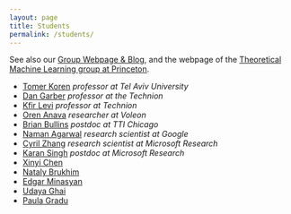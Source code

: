 ```yaml
---
layout: page
title: Students
permalink: /students/
---
```


See also our [Group Webpage & Blog](https://www.minregret.com), and the webpage of the [Theoretical Machine Learning group at Princeton](https://mltheory.cs.princeton.edu/).

- [Tomer Koren](https://tomerkoren.github.io/) *professor at Tel Aviv University*
- [Dan Garber](https://dangar.net.technion.ac.il/) *professor at the Technion*
- [Kfir Levi](https://kfiryehud.wixsite.com/kfir-y-levy) *professor at Technion*
- [Oren Anava](https://www.linkedin.com/in/oren-anava-ba97954b/) *researcher at Voleon*
- [Brian Bullins](https://bbullins.github.io/) *postdoc at TTI Chicago*
- [Naman Agarwal](https://naman33k.github.io/) *research scientist at Google*
- [Cyril Zhang](https://cyrilzhang.com/) *research scientist at Microsoft Research*
- [Karan Singh](https://i-am-karan-singh.github.io/) *postdoc at Microsoft Research*
- [Xinyi Chen](https://xinyi.github.io/)
- [Nataly Brukhim](https://www.cs.princeton.edu/~nbrukhim/)
- [Edgar Minasyan](https://minasyan.github.io/)
- [Udaya Ghai](https://www.cs.princeton.edu/~ughai/)
- [Paula Gradu](https://paula-gradu.github.io/)
